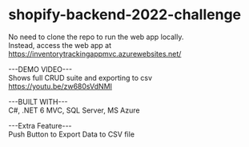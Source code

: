 # shopify-backend-2022-challenge
No need to clone the repo to run the web app locally. <br/>
Instead, access the web app at https://inventorytrackingappmvc.azurewebsites.net/ <br/>

---DEMO VIDEO--- <br/>
Shows full CRUD suite and exporting to csv </br>
https://youtu.be/zw680sVdNMI

---BUILT WITH--- <br/>
C#, .NET 6 MVC, SQL Server, MS Azure <br/>

---Extra Feature--- <br/>
Push Button to Export Data to CSV file




